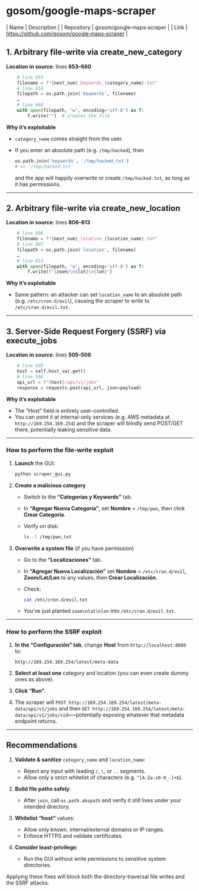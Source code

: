 # gosom/google‑maps‑scraper

| Name | Description |
| Repository | gosom/google‑maps‑scraper |
| Link | https://github.com/gosom/google‑maps‑scraper |

## 1. Arbitrary file-write via **create\_new\_category**

**Location in source**: lines **653–660**

```python
    # line 653
    filename = f"{next_num}_keywords_{category_name}.txt"
    # line 654
    filepath = os.path.join('keywords', filename)
    …
    # line 660
    with open(filepath, 'w', encoding='utf-8') as f:
        f.write("")  # creates the file
```

**Why it’s exploitable**

* `category_name` comes straight from the user.
* If you enter an absolute path (e.g. `/tmp/hacked`), then

  ```python
  os.path.join('keywords', '/tmp/hacked.txt')  
  # => '/tmp/hacked.txt'
  ```

  and the app will happily overwrite or create `/tmp/hacked.txt`, as long as it has permissions.

---

## 2. Arbitrary file-write via **create\_new\_location**

**Location in source**: lines **806–813**

```python
    # line 806
    filename = f"{next_num}_location_{location_name}.txt"
    # line 807
    filepath = os.path.join('location', filename)
    …
    # line 813
    with open(filepath, 'w', encoding='utf-8') as f:
        f.write(f"{zoom}\n{lat}\n{lon}")
```

**Why it’s exploitable**

* Same pattern: an attacker can set `location_name` to an absolute path (e.g. `/etc/cron.d/evil`), causing the scraper to write to `/etc/cron.d/evil.txt`.

---

## 3. Server-Side Request Forgery (SSRF) via **execute\_jobs**

**Location in source**: lines **505–506**

```python
    # line 505
    host = self.host_var.get()
    # line 506
    api_url = f"{host}/api/v1/jobs"
    response = requests.post(api_url, json=payload)
```

**Why it’s exploitable**

* The “Host” field is entirely user-controlled.
* You can point it at internal-only services (e.g. AWS metadata at `http://169.254.169.254`) and the scraper will blindly send POST/GET there, potentially leaking sensitive data.

---

### How to perform the file-write exploit

1. **Launch** the GUI:

   ```bash
   python scraper_gui.py
   ```
2. **Create a malicious category**

   * Switch to the **“Categorías y Keywords”** tab.
   * In **“Agregar Nueva Categoría”**, set **Nombre** = `/tmp/pwn`, then click **Crear Categoría**.
   * Verify on disk:

     ```bash
     ls -l /tmp/pwn.txt
     ```
3. **Overwrite a system file** (if you have permission)

   * Go to the **“Localizaciones”** tab.
   * In **“Agregar Nueva Localización”** set **Nombre** = `/etc/cron.d/evil`, **Zoom/Lat/Lon** to any values, then **Crear Localización**.
   * Check:

     ```bash
     cat /etc/cron.d/evil.txt
     ```
   * You’ve just planted `zoom\nlat\nlon` into `/etc/cron.d/evil.txt`.

---

### How to perform the SSRF exploit

1. **In the “Configuración” tab**, change **Host** from `http://localhost:8080` to:

   ```
   http://169.254.169.254/latest/meta-data
   ```
2. **Select at least one** category and location (you can even create dummy ones as above).
3. **Click “Run”**.
4. The scraper will `POST http://169.254.169.254/latest/meta-data/api/v1/jobs` and then `GET http://169.254.169.254/latest/meta-data/api/v1/jobs/<id>`—potentially exposing whatever that metadata endpoint returns.

---

## Recommendations

1. **Validate & sanitize** `category_name` and `location_name`:

   * Reject any input with leading `/`, `\`, or `..` segments.
   * Allow only a strict whitelist of characters (e.g. `^[A-Za-z0-9_-]+$`).
2. **Build file paths safely**:

   * After `join`, call `os.path.abspath` and verify it still lives under your intended directory.
3. **Whitelist “host”** values:

   * Allow only known, internal/external domains or IP ranges.
   * Enforce HTTPS and validate certificates.
4. **Consider least-privilege**:

   * Run the GUI without write permissions to sensitive system directories.

Applying these fixes will block both the directory-traversal file writes and the SSRF attacks.
